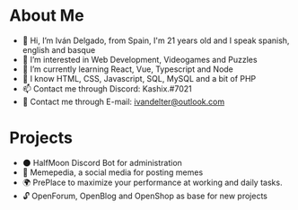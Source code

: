 # About Me
- 👋 Hi, I’m Iván Delgado, from Spain, I'm 21 years old and I speak spanish, english and basque
- 👀 I’m interested in Web Development, Videogames and Puzzles
- 📖 I’m currently learning React, Vue, Typescript and Node
- 🧠 I know HTML, CSS, Javascript, SQL, MySQL and a bit of PHP
- 📫 Contact me through Discord: Kashix.#7021
- 📮 Contact me through E-mail: ivandelter@outlook.com

# Projects
- 🌑 HalfMoon Discord Bot for administration
- 📘 Memepedia, a social media for posting memes
- 🌍 PrePlace to maximize your performance at working and daily tasks.
- 🔓 OpenForum, OpenBlog and OpenShop as base for new projects

<!---
otkashix/otkashix is a ✨ special ✨ repository because its `README.md` (this file) appears on your GitHub profile.
You can click the Preview link to take a look at your changes.
--->
